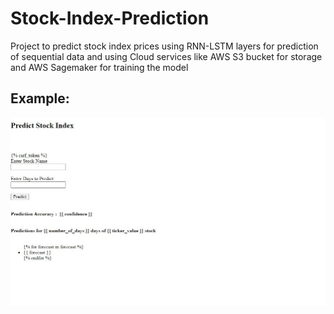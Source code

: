 # Stock-Index-Prediction
Project to predict stock index prices using RNN-LSTM layers for prediction of sequential data and using Cloud services like AWS S3 bucket for storage and AWS Sagemaker for training the model


## Example:
![Sample](https://github.com/aditya6421/Stock-Index-Prediction/blob/main/website.jpg) <br /> <br />
